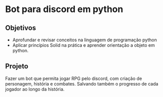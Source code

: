 # Bot para discord em python

## Objetivos
- Aprofundar e revisar conceitos na linguagem de programação python
- Aplicar princípios Solid na prática e aprender orientação a objeto em python.

## Projeto

Fazer um bot que permita jogar RPG pelo discord, com criação de personagem, história e combates. Salvando também o progresso de cada jogador ao longo da história.
